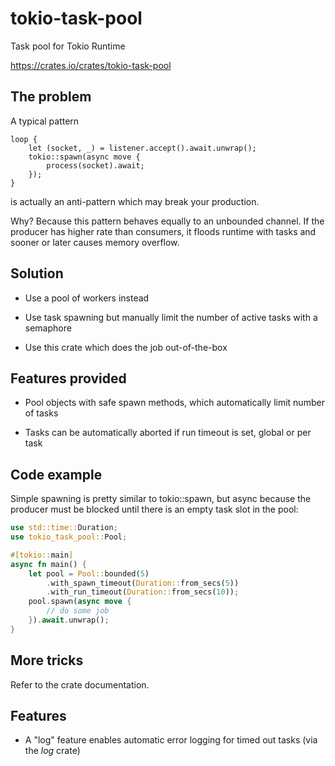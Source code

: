 # tokio-task-pool

Task pool for Tokio Runtime

<https://crates.io/crates/tokio-task-pool>

## The problem

A typical pattern

```rust,ignore
loop {
    let (socket, _) = listener.accept().await.unwrap();
    tokio::spawn(async move {
        process(socket).await;
    });
}
```

is actually an anti-pattern which may break your production.

Why? Because this pattern behaves equally to an unbounded channel. If the
producer has higher rate than consumers, it floods runtime with tasks and
sooner or later causes memory overflow.

## Solution

* Use a pool of workers instead

* Use task spawning but manually limit the number of active tasks with a
semaphore

* Use this crate which does the job out-of-the-box

## Features provided

* Pool objects with safe spawn methods, which automatically limit number of
  tasks

* Tasks can be automatically aborted if run timeout is set, global or per task

## Code example

Simple spawning is pretty similar to tokio::spawn, but async because the
producer must be blocked until there is an empty task slot in the pool:

```rust
use std::time::Duration;
use tokio_task_pool::Pool;

#[tokio::main]
async fn main() {
    let pool = Pool::bounded(5)
        .with_spawn_timeout(Duration::from_secs(5))
        .with_run_timeout(Duration::from_secs(10));
    pool.spawn(async move {
        // do some job
    }).await.unwrap();
}
```

## More tricks

Refer to the crate documentation.

## Features

* A "log" feature enables automatic error logging for timed out tasks (via the
*log* crate)
